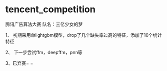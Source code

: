 # tencent_competition
腾讯广告算法大赛
队名：三亿少女的梦

1、 初期采用单lightgbm模型，drop了几个缺失率过高的特征，添加了10个统计特征

2、 下一步尝试ffm，deepffm，pnn等

3、已弃赛= =
